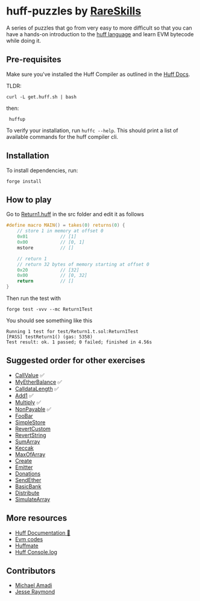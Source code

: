 # huff-puzzles by [RareSkills](https://www.rareskills.io)

A series of puzzles that go from very easy to more difficult so that you can have a hands-on introduction to the [huff language](https://huff.sh) and learn EVM bytecode while doing it.

## Pre-requisites

Make sure you've installed the Huff Compiler as outlined in the [Huff Docs](https://docs.huff.sh/get-started/installing/#installing-huff).

TLDR:

    curl -L get.huff.sh | bash

then:

     huffup

To verify your installation, run `huffc --help`. This should print a list of available commands for the huff compiler cli.

## Installation

To install dependencies, run:

    forge install

## How to play

Go to [Return1.huff](https://github.com/rareskills/huff-puzzles/blob/main/src/Return1.huff) in the src folder and edit it as follows

```c
#define macro MAIN() = takes(0) returns(0) {
    // store 1 in memory at offset 0
    0x01            // [1]
    0x00            // [0, 1]
    mstore          // []

    // return 1
    // return 32 bytes of memory starting at offset 0
    0x20            // [32]
    0x00            // [0, 32]
    return          // []
}
```

Then run the test with

    forge test -vvv --mc Return1Test

You should see something like this

    Running 1 test for test/Return1.t.sol:Return1Test
    [PASS] testReturn1() (gas: 5358)
    Test result: ok. 1 passed; 0 failed; finished in 4.56s

## Suggested order for other exercises

- [CallValue](https://github.com/rareskills/huff-puzzles/blob/main/src/CallValue.huff) ✅
- [MyEtherBalance](https://github.com/rareskills/huff-puzzles/blob/main/src/MyEtherBalance.huff) ✅
- [CalldataLength](https://github.com/rareskills/huff-puzzles/blob/main/src/CalldataLength.huff) ✅
- [Add1](https://github.com/rareskills/huff-puzzles/blob/main/src/Add1.huff) ✅
- [Multiply](https://github.com/rareskills/huff-puzzles/blob/main/src/Multiply.huff) ✅
- [NonPayable](https://github.com/rareskills/huff-puzzles/blob/main/src/NonPayable.huff) ✅
- [FooBar](https://github.com/rareskills/huff-puzzles/blob/main/src/FooBar.huff)
- [SimpleStore](https://github.com/rareskills/huff-puzzles/blob/main/src/SimpleStore.huff)
- [RevertCustom](https://github.com/rareskills/huff-puzzles/blob/main/src/RevertCustom.huff)
- [RevertString](https://github.com/rareskills/huff-puzzles/blob/main/src/RevertString.huff)
- [SumArray](https://github.com/rareskills/huff-puzzles/blob/main/src/SumArray.huff)
- [Keccak](https://github.com/rareskills/huff-puzzles/blob/main/src/Keccak.huff)
- [MaxOfArray](https://github.com/rareskills/huff-puzzles/blob/main/src/MaxOfArray.huff)
- [Create](https://github.com/rareskills/huff-puzzles/blob/main/src/Create.huff)
- [Emitter](https://github.com/rareskills/huff-puzzles/blob/main/src/Emitter.huff)
- [Donations](https://github.com/rareskills/huff-puzzles/blob/main/src/Donations.huff)
- [SendEther](https://github.com/rareskills/huff-puzzles/blob/main/src/SendEther.huff)
- [BasicBank](https://github.com/rareskills/huff-puzzles/blob/main/src/BasicBank.huff)
- [Distribute](https://github.com/rareskills/huff-puzzles/blob/main/src/Distributor.huff)
- [SimulateArray](https://github.com/rareskills/huff-puzzles/blob/main/src/SimulateArray.huff)

## More resources

- [Huff Documentation 🐴](https://docs.huff.sh/)
- [Evm codes](https://evm.codes)
- [Huffmate](https://github.com/huff-language/huffmate)
- [Huff Console.log](https://github.com/AmadiMichael/Huff-Console)

## Contributors

- [Michael Amadi](https://github.com/AmadiMichael)
- [Jesse Raymond](https://github.com/jesserc)
